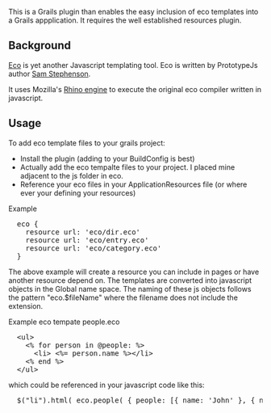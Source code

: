 This is a Grails plugin than enables the easy inclusion of eco templates into a Grails appplication. 
It requires the well established resources plugin.

## Background

[Eco](https://github.com/sstephenson/eco) is yet another Javascript templating tool. Eco is written by PrototypeJs 
author [Sam Stephenson](https://github.com/sstephenson). 

It uses Mozilla's [Rhino engine](https://github.com/mozilla/rhino) to execute the original eco compiler written in javascript.

## Usage

To add eco template files to your grails project:

* Install the plugin (adding to your BuildConfig is best)
* Actually add the eco tempalte files to your project. I placed mine adjacent to the js folder in eco.
* Reference your eco files in your ApplicationResources file (or where ever your defining your resources)

Example
<pre>
  eco {
    resource url: 'eco/dir.eco'
    resource url: 'eco/entry.eco'
    resource url: 'eco/category.eco'
  }  
</pre>

The above example will create a resource you can include in pages or have another resource depend on. The templates 
are converted into javascript objects in the Global name space. The naming of these js objects follows the pattern "eco.$fileName"
where the filename does not include the extension.

Example eco tempate people.eco

<pre>
  &lt;ul&gt;
    &lt;% for person in @people: %&gt;
      &lt;li&gt; &lt;%= person.name %&gt;&lt;/li&gt;      
    &lt;% end %&gt;
  &lt;/ul&gt;
</pre>

which could be referenced in your javascript code like this:
<pre>
  $("li").html( eco.people( { people: [{ name: 'John' }, { name: 'Mary'}] } ) );
</pre>